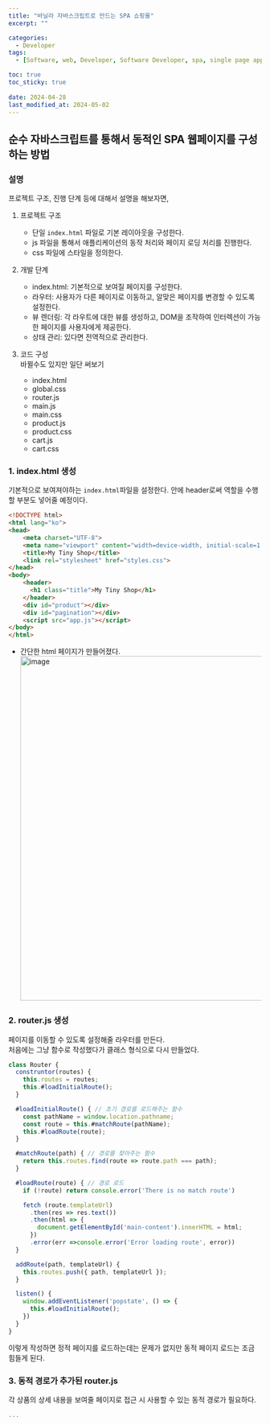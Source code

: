 ```yaml
---
title: "바닐라 자바스크립트로 만드는 SPA 쇼핑몰"
excerpt: ""

categories:
  - Developer
tags:
  - [Software, web, Developer, Software Developer, spa, single page application, vanilla javascript]

toc: true
toc_sticky: true
 
date: 2024-04-28
last_modified_at: 2024-05-02
---
```


## 순수 자바스크립트를 통해서 동적인 SPA 웹페이지를 구성하는 방법

### 설명
프로젝트 구조, 진행 단계 등에 대해서 설명을 해보자면,
1. 프로젝트 구조
    - 단일 `index.html` 파일로 기본 레이아웃을 구성한다.
    - js 파일을 통해서 애플리케이션의 동작 처리와 페이지 로딩 처리를 진행한다.
    - css 파일에 스타일을 정의한다.

2. 개발 단계
    - index.html: 기본적으로 보여질 페이지를 구성한다.
    - 라우터: 사용자가 다른 페이지로 이동하고, 알맞은 페이지를 변경할 수 있도록 설정한다.
    - 뷰 렌더링: 각 라우트에 대한 뷰를 생성하고, DOM을 조작하여 인터렉션이 가능한 페이지를 사용자에게 제공한다.
    - 상태 관리: 있다면 전역적으로 관리한다.

3. 코드 구성    
  바뀔수도 있지만 일단 써보기     
    - index.html
    - global.css
    - router.js
    - main.js
    - main.css
    - product.js
    - product.css
    - cart.js
    - cart.css
    
### 1. index.html 생성
  기본적으로 보여져야하는 `index.html`파일을 설정한다. 안에 header로써 역할을 수행할 부분도 넣어줄 예정이다.
  ```html
  <!DOCTYPE html>
  <html lang="ko">
  <head>
      <meta charset="UTF-8">
      <meta name="viewport" content="width=device-width, initial-scale=1.0">
      <title>My Tiny Shop</title>
      <link rel="stylesheet" href="styles.css">
  </head>
  <body>
      <header>
        <h1 class="title">My Tiny Shop</h1>
      </header>
      <div id="product"></div>
      <div id="pagination"></div>
      <script src="app.js"></script>
  </body>
  </html>
  ```    
  - 간단한 html 페이지가 만들어졌다.
    <img width="685" alt="image" src="https://github.com/sunmerrr/sunmerrr.github.io/assets/65106740/d8363409-9bcd-4efa-ac5b-33a085477acd">     

### 2. router.js 생성
  페이지를 이동할 수 있도록 설정해줄 라우터를 만든다.     
  처음에는 그냥 함수로 작성했다가 클래스 형식으로 다시 만들었다.    
  ```js
  class Router {
    construntor(routes) {
      this.routes = routes;
      this.#loadInitialRoute();
    }

    #loadInitialRoute() { // 초기 경로를 로드해주는 함수
      const pathName = window.location.pathname;
      const route = this.#matchRoute(pathName);
      this.#loadRoute(route);
    }

    #matchRoute(path) { // 경로를 찾아주는 함수
      return this.routes.find(route => route.path === path);
    }

    #loadRoute(route) { // 경로 로드
      if (!route) return console.error('There is no match route')

      fetch (route.templateUrl)
        .then(res => res.text())
        .then(html => {
          document.getElementById('main-content').innerHTML = html;
        })
        .error(err =>console.error('Error loading route', error))
    }

    addRoute(path, templateUrl) {
      this.routes.push({ path, templateUrl });
    }

    listen() {
      window.addEventListener('popstate', () => {
        this.#loadInitialRoute();
      })
    }
  }
  ```    

  이렇게 작성하면 정적 페이지를 로드하는데는 문제가 없지만 동적 페이지 로드는 조금 힘들게 된다.

### 3. 동적 경로가 추가된 router.js
  각 상품의 상세 내용을 보여줄 페이지로 접근 시 사용할 수 있는 동적 경로가 필요하다.
  ```js
  ...

  ```